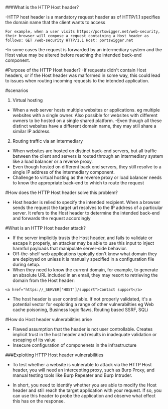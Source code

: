 ###What is the HTTP Host header?

-HTTP host header is a mandatory request header as of HTTP/1.1 specifies the domain name that the client wants to access

`For example, when a user visits https://portswigger.net/web-security, their browser will compose a request containing a Host header as follows:
GET /web-security HTTP/1.1
Host: portswigger.net`

-In some cases the request is forwarded by an intermediary system and the Host value may be altered before reaching the intended back-end component.

#Purpose of the HTTP Host header?
-If requests didn't contain Host headers, or if the Host header was malformed in some way, this could lead to issues when routing incoming requests to the intended application. 

#scenarios

1. Virtual hosting
- When a web server hosts multiple websites or applications. eg multiple websites with a single owner. Also possible for websites with different owners to be hosted on a single shared platform.
-Even though all these distinct websites have a different domain name, they may still share a similar IP address.

2. Routing traffic via an intermediary
- When websites are hosted on distinct back-end servers, but all traffic between the client and servers is routed through an intermediary system like a load balancer or a reverse proxy. 
- Even though hosted on different back end servers, they still resolve to a single IP address of the intermediary component.
- Challenge to virtual hosting as the reverse proxy or load balancer needs to know the appropriate back-end to which to route the request


#How does the HTTP Host header solve this problem?
- Host header is relied to specify the intended recipient. When a browser sends the request the target url resolves to the IP address of a particular server. It refers to the Host header to determine the intended back-end and forwards the request accordingly

#What is an HTTP Host header attack?
- If the server implicitly trusts the Host header, and fails to validate or escape it properly, an attacker may be able to use this input to inject harmful payloads that manipulate server-side behavior.
- Off-the-shelf web applications typically don't know what domain they are deployed on unless it is manually specified in a configuration file during setup.
- When they need to know the current domain, for example, to generate an absolute URL included in an email, they may resort to retrieving the domain from the Host header: 

`<a href="https://_SERVER['HOST']/support">Contact support</a> `

- The host header is user controllable. If not properly validated, it's a potential vector for exploiting a range of other vulnerabilties eg Web cache poisoning, Business logic flaws, Routing based SSRF, SQLi


#How do Host header vulnerabilities arise

- Flawed assumption that the header is not user controllable. Creates implicit trust in the host header and results in inadequate validation or escaping of its value
- Insecure configuration of componenets in the infrastructure

###Exploiting HTTP Host header vulnerabilities
-  To test whether a website is vulnerable to attack via the HTTP Host header, you will need an intercepting proxy, such as Burp Proxy, and manual testing tools like Burp Repeater and Burp Intruder.

- In short, you need to identify whether you are able to modify the Host header and still reach the target application with your request. If so, you can use this header to probe the application and observe what effect this has on the response.

